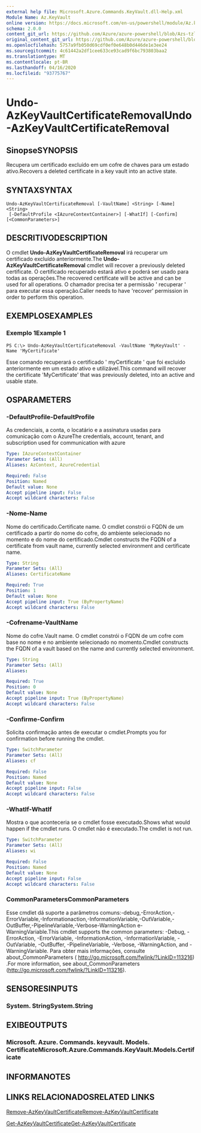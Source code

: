 ```yaml
---
external help file: Microsoft.Azure.Commands.KeyVault.dll-Help.xml
Module Name: Az.KeyVault
online version: https://docs.microsoft.com/en-us/powershell/module/Az.keyvault/undo-AzKeyvaultcertificateremoval
schema: 2.0.0
content_git_url: https://github.com/Azure/azure-powershell/blob/Azs-tzl/src/KeyVault/KeyVault/help/Undo-AzKeyVaultCertificateRemoval.md
original_content_git_url: https://github.com/Azure/azure-powershell/blob/Azs-tzl/src/KeyVault/KeyVault/help/Undo-AzKeyVaultCertificateRemoval.md
ms.openlocfilehash: 5757a9fb050d69cdf0ef0e648b0d446de1e3ee24
ms.sourcegitcommit: 4c61442a2df1cee633ce93cad9f6bc793803baa2
ms.translationtype: MT
ms.contentlocale: pt-BR
ms.lasthandoff: 04/16/2020
ms.locfileid: "93775767"
---
```

# <span data-ttu-id="25c94-101">Undo-AzKeyVaultCertificateRemoval</span><span class="sxs-lookup"><span data-stu-id="25c94-101">Undo-AzKeyVaultCertificateRemoval</span></span>

## <span data-ttu-id="25c94-102">Sinopse</span><span class="sxs-lookup"><span data-stu-id="25c94-102">SYNOPSIS</span></span>
<span data-ttu-id="25c94-103">Recupera um certificado excluído em um cofre de chaves para um estado ativo.</span><span class="sxs-lookup"><span data-stu-id="25c94-103">Recovers a deleted certificate in a key vault into an active state.</span></span>

## <span data-ttu-id="25c94-104">SYNTAX</span><span class="sxs-lookup"><span data-stu-id="25c94-104">SYNTAX</span></span>

```
Undo-AzKeyVaultCertificateRemoval [-VaultName] <String> [-Name] <String>
 [-DefaultProfile <IAzureContextContainer>] [-WhatIf] [-Confirm] [<CommonParameters>]
```

## <span data-ttu-id="25c94-105">DESCRITIVO</span><span class="sxs-lookup"><span data-stu-id="25c94-105">DESCRIPTION</span></span>
<span data-ttu-id="25c94-106">O cmdlet **Undo-AzKeyVaultCertificateRemoval** irá recuperar um certificado excluído anteriormente.</span><span class="sxs-lookup"><span data-stu-id="25c94-106">The **Undo-AzKeyVaultCertificateRemoval** cmdlet will recover a previously deleted certificate.</span></span>
<span data-ttu-id="25c94-107">O certificado recuperado estará ativo e poderá ser usado para todas as operações.</span><span class="sxs-lookup"><span data-stu-id="25c94-107">The recovered certificate will be active and can be used for all operations.</span></span>
<span data-ttu-id="25c94-108">O chamador precisa ter a permissão ' recuperar ' para executar essa operação.</span><span class="sxs-lookup"><span data-stu-id="25c94-108">Caller needs to have 'recover' permission in order to perform this operation.</span></span>

## <span data-ttu-id="25c94-109">EXEMPLOS</span><span class="sxs-lookup"><span data-stu-id="25c94-109">EXAMPLES</span></span>

### <span data-ttu-id="25c94-110">Exemplo 1</span><span class="sxs-lookup"><span data-stu-id="25c94-110">Example 1</span></span>
```
PS C:\> Undo-AzKeyVaultCertificateRemoval -VaultName 'MyKeyVault' -Name 'MyCertificate'
```

<span data-ttu-id="25c94-111">Esse comando recuperará o certificado ' myCertificate ' que foi excluído anteriormente em um estado ativo e utilizável.</span><span class="sxs-lookup"><span data-stu-id="25c94-111">This command will recover the certificate 'MyCertificate' that was previously deleted, into an active and usable state.</span></span>

## <span data-ttu-id="25c94-112">OS</span><span class="sxs-lookup"><span data-stu-id="25c94-112">PARAMETERS</span></span>

### <span data-ttu-id="25c94-113">-DefaultProfile</span><span class="sxs-lookup"><span data-stu-id="25c94-113">-DefaultProfile</span></span>
<span data-ttu-id="25c94-114">As credenciais, a conta, o locatário e a assinatura usadas para comunicação com o Azure</span><span class="sxs-lookup"><span data-stu-id="25c94-114">The credentials, account, tenant, and subscription used for communication with azure</span></span>

```yaml
Type: IAzureContextContainer
Parameter Sets: (All)
Aliases: AzContext, AzureCredential

Required: False
Position: Named
Default value: None
Accept pipeline input: False
Accept wildcard characters: False
```

### <span data-ttu-id="25c94-115">-Nome</span><span class="sxs-lookup"><span data-stu-id="25c94-115">-Name</span></span>
<span data-ttu-id="25c94-116">Nome do certificado.</span><span class="sxs-lookup"><span data-stu-id="25c94-116">Certificate name.</span></span>
<span data-ttu-id="25c94-117">O cmdlet constrói o FQDN de um certificado a partir do nome do cofre, do ambiente selecionado no momento e do nome do certificado.</span><span class="sxs-lookup"><span data-stu-id="25c94-117">Cmdlet constructs the FQDN of a certificate from vault name, currently selected environment and certificate name.</span></span>

```yaml
Type: String
Parameter Sets: (All)
Aliases: CertificateName

Required: True
Position: 1
Default value: None
Accept pipeline input: True (ByPropertyName)
Accept wildcard characters: False
```

### <span data-ttu-id="25c94-118">-Cofrename</span><span class="sxs-lookup"><span data-stu-id="25c94-118">-VaultName</span></span>
<span data-ttu-id="25c94-119">Nome do cofre.</span><span class="sxs-lookup"><span data-stu-id="25c94-119">Vault name.</span></span>
<span data-ttu-id="25c94-120">O cmdlet constrói o FQDN de um cofre com base no nome e no ambiente selecionado no momento.</span><span class="sxs-lookup"><span data-stu-id="25c94-120">Cmdlet constructs the FQDN of a vault based on the name and currently selected environment.</span></span>

```yaml
Type: String
Parameter Sets: (All)
Aliases: 

Required: True
Position: 0
Default value: None
Accept pipeline input: True (ByPropertyName)
Accept wildcard characters: False
```

### <span data-ttu-id="25c94-121">-Confirme</span><span class="sxs-lookup"><span data-stu-id="25c94-121">-Confirm</span></span>
<span data-ttu-id="25c94-122">Solicita confirmação antes de executar o cmdlet.</span><span class="sxs-lookup"><span data-stu-id="25c94-122">Prompts you for confirmation before running the cmdlet.</span></span>

```yaml
Type: SwitchParameter
Parameter Sets: (All)
Aliases: cf

Required: False
Position: Named
Default value: None
Accept pipeline input: False
Accept wildcard characters: False
```

### <span data-ttu-id="25c94-123">-WhatIf</span><span class="sxs-lookup"><span data-stu-id="25c94-123">-WhatIf</span></span>
<span data-ttu-id="25c94-124">Mostra o que aconteceria se o cmdlet fosse executado.</span><span class="sxs-lookup"><span data-stu-id="25c94-124">Shows what would happen if the cmdlet runs.</span></span>
<span data-ttu-id="25c94-125">O cmdlet não é executado.</span><span class="sxs-lookup"><span data-stu-id="25c94-125">The cmdlet is not run.</span></span>

```yaml
Type: SwitchParameter
Parameter Sets: (All)
Aliases: wi

Required: False
Position: Named
Default value: None
Accept pipeline input: False
Accept wildcard characters: False
```

### <span data-ttu-id="25c94-126">CommonParameters</span><span class="sxs-lookup"><span data-stu-id="25c94-126">CommonParameters</span></span>
<span data-ttu-id="25c94-127">Esse cmdlet dá suporte a parâmetros comuns:-debug,-ErrorAction,-ErrorVariable,-Informationaction,-InformationVariable,-OutVariable,-OutBuffer,-PipelineVariable,-Verbose-WarningAction e-WarningVariable.</span><span class="sxs-lookup"><span data-stu-id="25c94-127">This cmdlet supports the common parameters: -Debug, -ErrorAction, -ErrorVariable, -InformationAction, -InformationVariable, -OutVariable, -OutBuffer, -PipelineVariable, -Verbose, -WarningAction, and -WarningVariable.</span></span> <span data-ttu-id="25c94-128">Para obter mais informações, consulte about_CommonParameters ( http://go.microsoft.com/fwlink/?LinkID=113216) .</span><span class="sxs-lookup"><span data-stu-id="25c94-128">For more information, see about_CommonParameters (http://go.microsoft.com/fwlink/?LinkID=113216).</span></span>

## <span data-ttu-id="25c94-129">SENSORES</span><span class="sxs-lookup"><span data-stu-id="25c94-129">INPUTS</span></span>

### <span data-ttu-id="25c94-130">System. String</span><span class="sxs-lookup"><span data-stu-id="25c94-130">System.String</span></span>

## <span data-ttu-id="25c94-131">EXIBE</span><span class="sxs-lookup"><span data-stu-id="25c94-131">OUTPUTS</span></span>

### <span data-ttu-id="25c94-132">Microsoft. Azure. Commands. keyvault. Models. Certificate</span><span class="sxs-lookup"><span data-stu-id="25c94-132">Microsoft.Azure.Commands.KeyVault.Models.Certificate</span></span>

## <span data-ttu-id="25c94-133">INFORMA</span><span class="sxs-lookup"><span data-stu-id="25c94-133">NOTES</span></span>

## <span data-ttu-id="25c94-134">LINKS RELACIONADOS</span><span class="sxs-lookup"><span data-stu-id="25c94-134">RELATED LINKS</span></span>

[<span data-ttu-id="25c94-135">Remove-AzKeyVaultCertificate</span><span class="sxs-lookup"><span data-stu-id="25c94-135">Remove-AzKeyVaultCertificate</span></span>](./Remove-AzKeyVaultCertificate.md)

[<span data-ttu-id="25c94-136">Get-AzKeyVaultCertificate</span><span class="sxs-lookup"><span data-stu-id="25c94-136">Get-AzKeyVaultCertificate</span></span>](./Get-AzKeyVaultCertificate.md)
